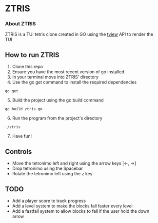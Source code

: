 # ZTRIS

### About ZTRIS
ZTRIS is a TUI tetris clone created in GO using the [tview](https://github.com/rivo/tview) API to render the TUI 

## How to run ZTRIS
1. Clone this repo
2. Ensure you have the most recent version of go installed
3. In your terminal move into ZTRIS' directory
4. Use the go get command to install the required dependencies 
```console
go get
```
5. Build the project using the go build command
```console
go build ztris.go
```
6. Run the program from the project's directory
```console
./ztris
```
7. Have fun!

## Controls
- Move the tetronimo left and right using the arrow keys [<-, ->]
- Drop tetronimo using the Spacebar
- Rotate the tetronimo left using the z key

## TODO
- Add a player score to track progress
- Add a level system to make the blocks fall faster every level
- Add a fastfall system to allow blocks to fall if the user hold the down arrow
